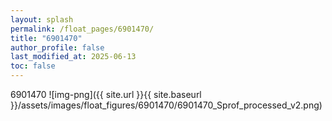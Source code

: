 ```yaml
---
layout: splash
permalink: /float_pages/6901470/
title: "6901470"
author_profile: false
last_modified_at: 2025-06-13
toc: false
---
```

 
6901470
![img-png]({{ site.url }}{{ site.baseurl }}/assets/images/float_figures/6901470/6901470_Sprof_processed_v2.png)